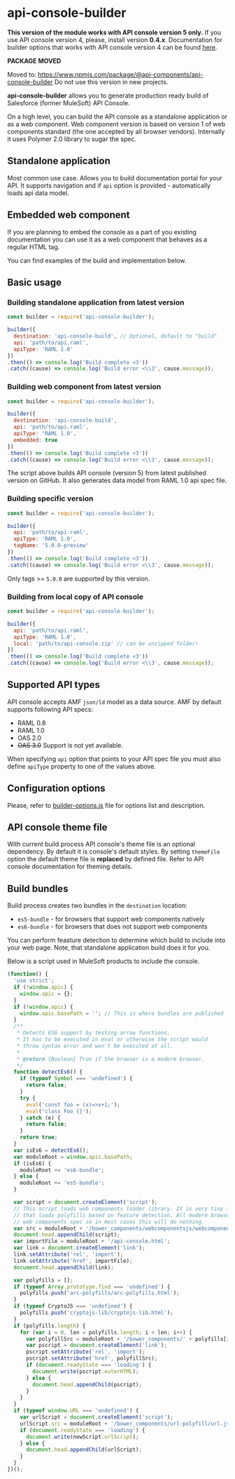 # api-console-builder

__This version of the module works with API console version 5 only.__
If you use API console version 4, please, install version __0.4.x__.
Documentation for builder options that works with API console version 4 can be found [here](docs/version-0.4.0.md).

__PACKAGE MOVED__

Moved to: https://www.npmjs.com/package/@api-components/api-console-builder
Do not use this version in new projects.

__api-console-builder__ allows you to generate production ready build of
Salesforce (former MuleSoft) API Console.

On a high level, you can build the API console as a standalone application
or as a web component. Web component version is based on version 1 of web components
standard (the one accepted by all browser vendors). Internally it uses
Polymer 2.0 library to sugar the spec.

## Standalone application

Most common use case. Allows you to build documentation portal for your API.
It supports navigation and if `api` option is provided - automatically loads
api data model.

## Embedded web component

If you are planning to embed the console as a part of you existing documentation
you can use it as a web component that behaves as a regular HTML tag.

You can find examples of the build and implementation below.

## Basic usage

### Building standalone application from latest version

```javascript
const builder = require('api-console-builder');

builder({
  destination: 'api-console-build', // Optional, default to "build"
  api: 'path/to/api.raml',
  apiType: 'RAML 1.0'
})
.then(() => console.log('Build complete <3'))
.catch((cause) => console.log('Build error <\\3', cause.message));
```

### Building web component from latest version

```javascript
const builder = require('api-console-builder');

builder({
  destination: 'api-console-build',
  api: 'path/to/api.raml',
  apiType: 'RAML 1.0',
  embedded: true
})
.then(() => console.log('Build complete <3'))
.catch((cause) => console.log('Build error <\\3', cause.message));
```

The script above builds API console (version 5) from latest published version
on GitHub. It also generates data model from RAML 1.0 api spec file.

### Building specific version

```javascript
const builder = require('api-console-builder');

builder({
  api: 'path/to/api.raml',
  apiType: 'RAML 1.0',
  tagName: '5.0.0-preview'
})
.then(() => console.log('Build complete <3'))
.catch((cause) => console.log('Build error <\\3', cause.message));
```

Only tags >= `5.0.0` are supported by this version.

### Building from local copy of API console

```javascript
const builder = require('api-console-builder');

builder({
  api: 'path/to/api.raml',
  apiType: 'RAML 1.0',
  local: 'path/to/api-console.zip' // can be unzipped folder!
})
.then(() => console.log('Build complete <3'))
.catch((cause) => console.log('Build error <\\3', cause.message));
```

## Supported API types

API console accepts AMF `json/ld` model as a data source. AMF by default supports
following API specs:
-   RAML 0.8
-   RAML 1.0
-   OAS 2.0
-   ~~OAS 3.0~~ Support is not yet available.

When specifying `api` option that points to your API spec file you must also
define `apiType` property to one of the values above.

## Configuration options

Please, refer to [builder-options.js](lib/builder-options.js) file for options
list and description.

## API console theme file

With current build process API console's theme file is an optional dependency.
By default it is console's default styles. By setting `themeFile` option
the default theme file is __replaced__ by defined file. Refer to API console
documentation for theming details.

## Build bundles

Build process creates two bundles in the `destination` location:
-   `es5-bundle` - for browsers that support web components natively
-   `es6-bundle` - for browsers that does not support web components

You can perform feasture detection to determine which build to include into
your web page. Note, that standalone application build does it for you.

Below is a script used in MuleSoft products to include the console.

```javascript
(function() {
  'use strict';
  if (!window.apic) {
    window.apic = {};
  }
  if (!window.apic) {
    window.apic.basePath = ''; // This is where bundles are published
  }
  /**
   * Detects ES6 support by testing arrow functions.
   * It has to be executed in eval or otherwise the script would
   * throw syntax error and won't be executed at all.
   *
   * @return {Boolean} True if the browser is a moderm browser.
   */
  function detectEs6() {
    if (typeof Symbol === 'undefined') {
      return false;
    }
    try {
      eval('const foo = (x)=>x+1;');
      eval('class Foo {}');
    } catch (e) {
      return false;
    }
    return true;
  }
  var isEs6 = detectEs6();
  var moduleRoot = window.apic.basePath;
  if (isEs6) {
    moduleRoot += 'es6-bundle';
  } else {
    moduleRoot += 'es5-bundle';
  }

  var script = document.createElement('script');
  // This script loads web components loader library. It is very tiny library
  // that loads polyfills based on feature detection. All moderm browsers support
  // web components spec so in most cases this will do nothing.
  var src = moduleRoot + '/bower_components/webcomponentsjs/webcomponents-loader.js';
  document.head.appendChild(script);
  var importFile = moduleRoot + '/api-console.html';
  var link = document.createElement('link');
  link.setAttribute('rel', 'import');
  link.setAttribute('href', importFile);
  document.head.appendChild(link);

  var polyfills = [];
  if (typeof Array.prototype.find === 'undefined') {
    polyfills.push('arc-polyfills/arc-polyfills.html');
  }
  if (typeof CryptoJS === 'undefined') {
    polyfills.push('cryptojs-lib/cryptojs-lib.html');
  }
  if (polyfills.length) {
    for (var i = 0, len = polyfills.length; i < len; i++) {
      var polyfillSrc = moduleRoot + '/bower_components/' + polyfills[i];
      var pscript = document.createElement('link');
      pscript.setAttribute('rel', 'import');
      pscript.setAttribute('href', polyfillSrc);
      if (document.readyState === 'loading') {
        document.write(pscript.outerHTML);
      } else {
        document.head.appendChild(pscript);
      }
    }
  }
  if (typeof window.URL === 'undefined') {
    var urlScript = document.createElement('script');
    urlScript.src = moduleRoot + '/bower_components/url-polyfill/url.js';
    if (document.readyState === 'loading') {
      document.write(newScript.urlScript);
    } else {
      document.head.appendChild(urlScript);
    }
  }
})();
```
